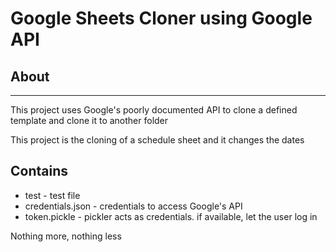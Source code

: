 
# Google Sheets Cloner using Google API

## About

-------
This project uses Google's poorly documented API to
clone a defined template and clone it to another folder

This project is the cloning of a schedule sheet and it changes the dates

## Contains

 * test - test file
 * credentials.json - credentials to access Google's API
 * token.pickle - pickler acts as credentials. if available, let the user log in

Nothing more, nothing less
